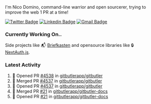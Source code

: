 
I'm Nico Domino, command-line warrior and open sourcerer, trying to improve the web 1 PR at a time!

[![Twitter Badge](https://img.shields.io/badge/-@ndom91-1ca0f1?style=flat-square&labelColor=1ca0f1&logo=twitter&logoColor=white&link=https://twitter.com/ndom91)](https://twitter.com/ndom91) [![Linkedin Badge](https://img.shields.io/badge/-ndom91-blue?style=flat-square&logo=Linkedin&logoColor=white&link=https://www.linkedin.com/in/ndom91/)](https://www.linkedin.com/in/ndom91/) [![Gmail Badge](https://img.shields.io/badge/-yo@ndo.dev-c14438?style=flat-square&logo=mail.ru&logoColor=white&link=mailto:yo@ndo.dev)](mailto:yo@ndo.dev)

### Currently Working On..

Side projects like 📬 [Briefkasten](https://briefkastenhq.com) and opensource libraries like 🔒 [NextAuth.js](https://github.com/nextauthjs/next-auth).

<!--START_SECTION_PROFILE_VIEWS:readme-info-->
<!--END_SECTION_PROFILE_VIEWS:readme-info-->

<!--START_SECTION_DAILY_COMMIT:readme-info-->
<!--END_SECTION_DAILY_COMMIT:readme-info-->

<!--START_SECTION_WEEKLY_COMMIT:readme-info-->
<!--END_SECTION_WEEKLY_COMMIT:readme-info-->

### Latest Activity

<!--START_SECTION:activity-->
1. 💪 Opened PR [#4538](https://github.com/gitbutlerapp/gitbutler/pull/4538) in [gitbutlerapp/gitbutler](https://github.com/gitbutlerapp/gitbutler)
2. 🎉 Merged PR [#4537](https://github.com/gitbutlerapp/gitbutler/pull/4537) in [gitbutlerapp/gitbutler](https://github.com/gitbutlerapp/gitbutler)
3. 💪 Opened PR [#4537](https://github.com/gitbutlerapp/gitbutler/pull/4537) in [gitbutlerapp/gitbutler](https://github.com/gitbutlerapp/gitbutler)
4. 🎉 Merged PR [#21](https://github.com/gitbutlerapp/gitbutler-docs/pull/21) in [gitbutlerapp/gitbutler-docs](https://github.com/gitbutlerapp/gitbutler-docs)
5. 💪 Opened PR [#21](https://github.com/gitbutlerapp/gitbutler-docs/pull/21) in [gitbutlerapp/gitbutler-docs](https://github.com/gitbutlerapp/gitbutler-docs)
<!--END_SECTION:activity-->
